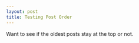```yaml
---
layout: post
title: Testing Post Order
---
```

Want to see if the oldest posts stay at the top or not.
